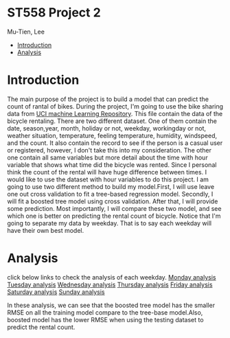 ST558 Project 2
================
Mu-Tien, Lee

-   [Introduction](#introduction)
-   [Analysis](#analysis)

Introduction
============

The main purpose of the project is to build a model that can predict the count of rantal of bikes.
During the project, I'm going to use the bike sharing data from [UCI machine Learning Repository](https://archive.ics.uci.edu/ml/datasets/Bike+Sharing+Dataset). This file contain the data of the bicycle rentaling. There are two different dataset. One of them contain the date, season,year, month, holiday or not, weekday, workingday or not, weather situation, temperature, feeling temperature, humidity, windspeed, and the count. It also contain the record to see if the person is a casual user or registered, however, I don't take this into my consideration. The other one contain all same variables but more detail about the time with hour variable that shows what time did the bicycle was rented. Since I personal think the count of the rental will have huge difference between times. I would like to use the dataset with hour variables to do this project.
I am going to use two different method to build my model.First, I will use leave one out cross validation to fit a tree-based regression model. Secondly, I will fit a boosted tree model using cross validation. After that, I will provide some prediction. Most importantly, I will compare these two model, and see which one is better on predicting the rental count of bicycle. Notice that I'm going to separate my data by weekday. That is to say each weekday will have their own best model.

Analysis
========
click below links to check the analysis of each weekday.
[Monday analysis](ST558_project2_Monday.md)
[Tuesday analysis](Tuesday.md)
[Wednesday analysis](Wednesday.md)
[Thursday analysis](Thursday.md)
[Friday analysis](Friday.md)
[Saturday analysis](Saturday.md)
[Sunday analysis](Sunday.md)

In these analysis, we can see that the boosted tree model has the smaller RMSE on all the training model compare to the tree-base model.Also, boosted model has the lower RMSE when using the testing dataset to predict the rental count.
